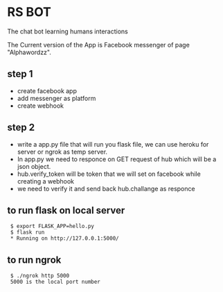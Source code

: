# RS BOT
The chat bot learning humans interactions

The Current version of the App is Facebook messenger of page "Alphawordzz". 

## step 1
+ create facebook app
+ add messenger as platform
+ create webhook

## step 2

+ write a app.py file that will run you flask file, we can use heroku for server or ngrok as temp server.
+ In app.py we need to responce on GET request of hub which will be a json object.
+ hub.verify_token will be token that we will set on facebook while creating a webhook
+ we need to verify it and send back hub.challange as responce


## to run flask on local server
```
 $ export FLASK_APP=hello.py
 $ flask run
 * Running on http://127.0.0.1:5000/
```

## to run ngrok
```
 $ ./ngrok http 5000
 5000 is the local port number
```
